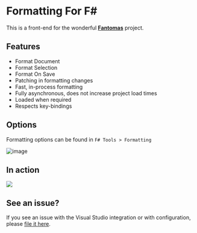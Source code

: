 # Formatting For F# 

This is a front-end for the wonderful [**Fantomas**](https://github.com/fsprojects/fantomas/) project.

## Features

- Format Document
- Format Selection
- Format On Save
- Patching in formatting changes
- Fast, in-process formatting
- Fully asynchronous, does not increase project load times
- Loaded when required
- Respects key-bindings

## Options

Formatting options can be found in `F# Tools > Formatting`

![image](https://user-images.githubusercontent.com/2375486/86393459-bc75d800-bcba-11ea-8619-1acb625eacef.png)

## In action

![](https://user-images.githubusercontent.com/2375486/86392536-3c02a780-bcb9-11ea-8412-7bbf7c164408.gif)

## See an issue?

If you see an issue with the Visual Studio integration or with configuration, please [file it here](https://github.com/deviousasti/fsharp-formatting-for-vs/issues).